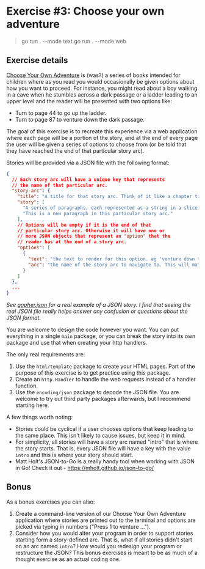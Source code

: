 # Exercise #3: Choose your own adventure

> go run . --mode text
> go run . --mode web

## Exercise details

[Choose Your Own Adventure](https://en.wikipedia.org/wiki/Choose_Your_Own_Adventure) is (was?) a series of books intended for children where as you read you would occasionally be given options about how you want to proceed. For instance, you might read about a boy walking in a cave when he stumbles across a dark passage or a ladder leading to an upper level and the reader will be presented with two options like:

- Turn to page 44 to go up the ladder.
- Turn to page 87 to venture down the dark passage.

The goal of this exercise is to recreate this experience via a web application where each page will be a portion of the story, and at the end of every page the user will be given a series of options to choose from (or be told that they have reached the end of that particular story arc).

Stories will be provided via a JSON file with the following format:

```json
{
  // Each story arc will have a unique key that represents
  // the name of that particular arc.
  "story-arc": {
    "title": "A title for that story arc. Think of it like a chapter title.",
    "story": [
      "A series of paragraphs, each represented as a string in a slice.",
      "This is a new paragraph in this particular story arc."
    ],
    // Options will be empty if it is the end of that
    // particular story arc. Otherwise it will have one or
    // more JSON objects that represent an "option" that the
    // reader has at the end of a story arc.
    "options": [
      {
        "text": "the text to render for this option. eg 'venture down the dark passage'",
        "arc": "the name of the story arc to navigate to. This will match the story-arc key at the very root of the JSON document"
      }
    ]
  },
  ...
}
```

*See [gopher.json](https://github.com/gophercises/cyoa/blob/master/gopher.json) for a real example of a JSON story. I find that seeing the real JSON file really helps answer any confusion or questions about the JSON format.*

You are welcome to design the code however you want. You can put everything in a single `main` package, or you can break the story into its own package and use that when creating your http handlers.

The only real requirements are:

1. Use the `html/template` package to create your HTML pages. Part of the purpose of this exercise is to get practice using this package.
2. Create an `http.Handler` to handle the web requests instead of a handler function.
3. Use the `encoding/json` package to decode the JSON file. You are welcome to try out third party packages afterwards, but I recommend starting here.

A few things worth noting:

- Stories could be cyclical if a user chooses options that keep leading to the same place. This isn't likely to cause issues, but keep it in mind.
- For simplicity, all stories will have a story arc named "intro" that is where the story starts. That is, every JSON file will have a key with the value `intro` and this is where your story should start.
- Matt Holt's JSON-to-Go is a really handy tool when working with JSON in Go! Check it out - <https://mholt.github.io/json-to-go/>

## Bonus

As a bonus exercises you can also:

1. Create a command-line version of our Choose Your Own Adventure application where stories are printed out to the terminal and options are picked via typing in numbers ("Press 1 to venture ...").
2. Consider how you would alter your program in order to support stories starting form a story-defined arc. That is, what if all stories didn't start on an arc named `intro`? How would you redesign your program or restructure the JSON? This bonus exercises is meant to be as much of a thought exercise as an actual coding one.
